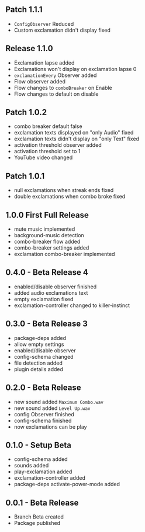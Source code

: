 ## Patch 1.1.1
* `ConfigObserver` Reduced
* Custom exclamation didn't display fixed

## Release 1.1.0
* Exclamation lapse added
* Exclamations won't display on exclamation lapse 0
* `exclamationEvery` Observer added
* Flow observer added
* Flow changes to `comboBreaker` on Enable
* Flow changes to default on disable

## Patch 1.0.2
* combo breaker default false
* exclamation texts displayed on "only Audio" fixed
* exclamation texts didn't display on "only Text" fixed
* activation threshold observer added
* activation threshold set to 1
* YouTube video changed

## Patch 1.0.1
* null exclamations when streak ends fixed
* double exclamations when combo broke fixed

## 1.0.0 First Full Release
* mute music implemented
* background-music detection
* combo-breaker flow added
* combo-breaker settings added
* exclamation combo-breaker implemented

## 0.4.0 - Beta Release 4
* enabled/disable observer finished
* added audio exclamations text
* empty exclamation fixed
* exclamation-controller changed to killer-instinct

## 0.3.0 - Beta Release 3
* package-deps added
* allow empty settings
* enabled/disable observer
* config-schema changed
* file detection added
* plugin details added


## 0.2.0 - Beta Release
* new sound added `Maximum Combo.wav`
* new sound added `Level Up.wav`
* config Observer finished
* config-schema finished
* now exclamations can be play

## 0.1.0 - Setup Beta
* config-schema added
* sounds added
* play-exclamation added
* exclamation-controller added
* package-deps activate-power-mode added

## 0.0.1 - Beta Release
* Branch Beta created
* Package published
